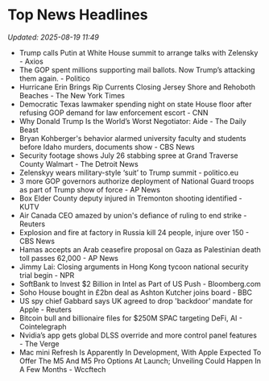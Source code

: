 # Top News Headlines

_Updated: 2025-08-19 11:49_

- Trump calls Putin at White House summit to arrange talks with Zelensky - Axios
- The GOP spent millions supporting mail ballots. Now Trump’s attacking them again. - Politico
- Hurricane Erin Brings Rip Currents Closing Jersey Shore and Rehoboth Beaches - The New York Times
- Democratic Texas lawmaker spending night on state House floor after refusing GOP demand for law enforcement escort - CNN
- Why Donald Trump Is the World’s Worst Negotiator: Aide - The Daily Beast
- Bryan Kohberger's behavior alarmed university faculty and students before Idaho murders, documents show - CBS News
- Security footage shows July 26 stabbing spree at Grand Traverse County Walmart - The Detroit News
- Zelenskyy wears military-style ‘suit’ to Trump summit - politico.eu
- 3 more GOP governors authorize deployment of National Guard troops as part of Trump show of force - AP News
- Box Elder County deputy injured in Tremonton shooting identified - KUTV
- Air Canada CEO amazed by union's defiance of ruling to end strike - Reuters
- Explosion and fire at factory in Russia kill 24 people, injure over 150 - CBS News
- Hamas accepts an Arab ceasefire proposal on Gaza as Palestinian death toll passes 62,000 - AP News
- Jimmy Lai: Closing arguments in Hong Kong tycoon national security trial begin - NPR
- SoftBank to Invest $2 Billion in Intel as Part of US Push - Bloomberg.com
- Soho House bought in £2bn deal as Ashton Kutcher joins board - BBC
- US spy chief Gabbard says UK agreed to drop 'backdoor' mandate for Apple - Reuters
- Bitcoin bull and billionaire files for $250M SPAC targeting DeFi, AI - Cointelegraph
- Nvidia’s app gets global DLSS override and more control panel features - The Verge
- Mac mini Refresh Is Apparently In Development, With Apple Expected To Offer The M5 And M5 Pro Options At Launch; Unveiling Could Happen In A Few Months - Wccftech